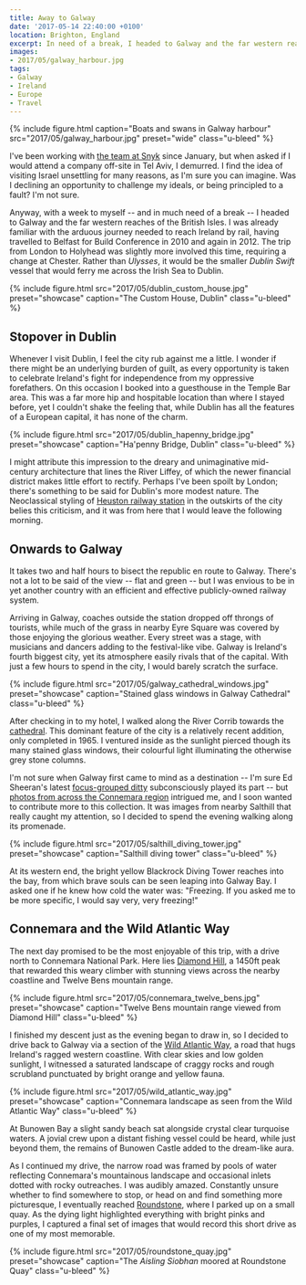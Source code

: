 ```yaml
---
title: Away to Galway
date: '2017-05-14 22:40:00 +0100'
location: Brighton, England
excerpt: In need of a break, I headed to Galway and the far western reaches of the British Isles.
images:
- 2017/05/galway_harbour.jpg
tags:
- Galway
- Ireland
- Europe
- Travel
---
```

{% include figure.html
  caption="Boats and swans in Galway harbour"
  src="2017/05/galway_harbour.jpg"
  preset="wide"
  class="u-bleed"
%}

I've been working with [the team at Snyk][1] since January, but when asked if I would attend a company off-site in Tel Aviv, I demurred. I find the idea of visiting Israel unsettling for many reasons, as I'm sure you can imagine. Was I declining an opportunity to challenge my ideals, or being principled to a fault? I'm not sure.

Anyway, with a week to myself -- and in much need of a break -- I headed to Galway and the far western reaches of the British Isles. I was already familiar with the arduous journey needed to reach Ireland by rail, having travelled to Belfast for Build Conference in 2010 and again in 2012. The trip from London to Holyhead was slightly more involved this time, requiring a change at Chester. Rather than _Ulysses_, it would be the smaller _Dublin Swift_ vessel that would ferry me across the Irish Sea to Dublin.

{% include figure.html
  src="2017/05/dublin_custom_house.jpg"
  preset="showcase"
  caption="The Custom House, Dublin"
  class="u-bleed"
%}

## Stopover in Dublin

Whenever I visit Dublin, I feel the city rub against me a little. I wonder if there might be an underlying burden of guilt, as every opportunity is taken to celebrate Ireland's fight for independence from my oppressive forefathers. On this occasion I booked into a guesthouse in the Temple Bar area. This was a far more hip and hospitable location than where I stayed before, yet I couldn't shake the feeling that, while Dublin has all the features of a European capital, it has none of the charm.

{% include figure.html
  src="2017/05/dublin_hapenny_bridge.jpg"
  preset="showcase"
  caption="Ha'penny Bridge, Dublin"
  class="u-bleed"
%}

I might attribute this impression to the dreary and unimaginative mid-century architecture that lines the River Liffey, of which the newer financial district makes little effort to rectify. Perhaps I've been spoilt by London; there's something to be said for Dublin's more modest nature. The Neoclassical styling of [Heuston railway station][2] in the outskirts of the city belies this criticism, and it was from here that I would leave the following morning.

## Onwards to Galway

It takes two and half hours to bisect the republic en route to Galway. There's not a lot to be said of the view -- flat and green -- but I was envious to be in yet another country with an efficient and effective publicly-owned railway system.

Arriving in Galway, coaches outside the station dropped off throngs of tourists, while much of the grass in nearby Eyre Square was covered by those enjoying the glorious weather. Every street was a stage, with musicians and dancers adding to the festival-like vibe. Galway is Ireland's fourth biggest city, yet its atmosphere easily rivals that of the capital. With just a few hours to spend in the city, I would barely scratch the surface.

{% include figure.html
  src="2017/05/galway_cathedral_windows.jpg"
  preset="showcase"
  caption="Stained glass windows in Galway Cathedral"
  class="u-bleed"
%}

After checking in to my hotel, I walked along the River Corrib towards the [cathedral][5]. This dominant feature of the city is a relatively recent addition, only completed in 1965. I ventured inside as the sunlight pierced though its many stained glass windows, their colourful light illuminating the otherwise grey stone columns.

I'm not sure when Galway first came to mind as a destination -- I'm sure Ed Sheeran's latest [focus-grouped ditty][3] subconsciously played its part -- but [photos from across the Connemara region][4] intrigued me, and I soon wanted to contribute more to this collection. It was images from nearby Salthill that really caught my attention, so I decided to spend the evening walking along its promenade.

{% include figure.html
  src="2017/05/salthill_diving_tower.jpg"
  preset="showcase"
  caption="Salthill diving tower"
  class="u-bleed"
%}

At its western end, the bright yellow Blackrock Diving Tower reaches into the bay, from which brave souls can be seen leaping into Galway Bay. I asked one if he knew how cold the water was: "Freezing. If you asked me to be more specific, I would say very, very freezing!"

## Connemara and the Wild Atlantic Way

The next day promised to be the most enjoyable of this trip, with a drive north to Connemara National Park. Here lies [Diamond Hill][6], a 1450ft peak that rewarded this weary climber with stunning views across the nearby coastline and Twelve Bens mountain range.

{% include figure.html
  src="2017/05/connemara_twelve_bens.jpg"
  preset="showcase"
  caption="Twelve Bens mountain range viewed from Diamond Hill"
  class="u-bleed"
%}

I finished my descent just as the evening began to draw in, so I decided to drive back to Galway via a section of the [Wild Atlantic Way][7], a road that hugs Ireland's ragged western coastline. With clear skies and low golden sunlight, I witnessed a saturated landscape of craggy rocks and rough scrubland punctuated by bright orange and yellow fauna.

{% include figure.html
  src="2017/05/wild_atlantic_way.jpg"
  preset="showcase"
  caption="Connemara landscape as seen from the Wild Atlantic Way"
  class="u-bleed"
%}

At Bunowen Bay a slight sandy beach sat alongside crystal clear turquoise waters. A jovial crew upon a distant fishing vessel could be heard, while just beyond them, the remains of Bunowen Castle added to the dream-like aura.

As I continued my drive, the narrow road was framed by pools of water reflecting Connemara's mountainous landscape and occasional inlets dotted with rocky outreaches. I was audibly amazed. Constantly unsure whether to find somewhere to stop, or head on and find something more picturesque, I eventually reached [Roundstone][8], where I parked up on a small quay. As the dying light highlighted everything with bright pinks and purples, I captured a final set of images that would record this short drive as one of my most memorable.

{% include figure.html
  src="2017/05/roundstone_quay.jpg"
  preset="showcase"
  caption="The _Aisling Siobhan_ moored at Roundstone Quay"
  class="u-bleed"
%}

[1]: https://snyk.io/about
[2]: https://heustonstation.com
[3]: http://www.newstatesman.com/culture/music-theatre/2017/03/ed-sheeran-lyrics-divide-review
[4]: https://www.flickr.com/search/?text=connemara
[5]: https://en.wikipedia.org/wiki/Cathedral_of_Our_Lady_Assumed_into_Heaven_and_St_Nicholas%2C_Galway
[6]: https://en.wikipedia.org/wiki/Diamond_Hill_(Ireland)
[7]: http://www.wildatlanticway.com/
[8]: https://en.wikipedia.org/wiki/Roundstone,_County_Galway
